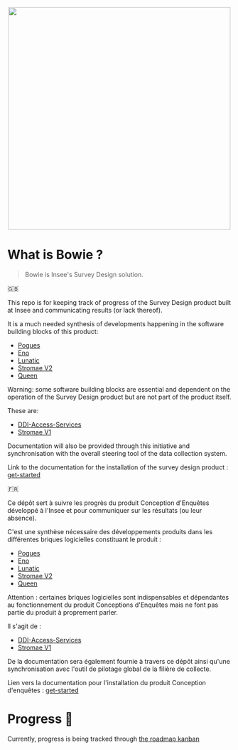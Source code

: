 <p align="center">
    <img width="500" src="https://user-images.githubusercontent.com/1663283/211278293-b4ca9df0-190e-4f40-9871-1344addacfe9.png">  
</p>

# What is Bowie ?

> Bowie is Insee's Survey Design solution.

:gb:

This repo is for keeping track of progress of the Survey Design product built at Insee and communicating results (or lack thereof).

It is a much needed synthesis of developments happening in the software building blocks of this product:

- [Pogues](https://github.com/InseeFr/Pogues)
- [Eno](https://github.com/InseeFr/Eno/)
- [Lunatic](https://github.com/InseeFr/Lunatic/)
- [Stromae V2](https://github.com/InseeFr/Stromae/tree/v2-develop)
- [Queen](https://github.com/InseeFr/Queen)

Warning: some software building blocks are essential and dependent on the operation of the Survey Design product but are not part of the product itself.

These are:

- [DDI-Access-Services](https://github.com/InseeFr/DDI-Acess-Services)
- [Stromae V1](https://github.com/InseeFr/Stromae)

Documentation will also be provided through this initiative and synchronisation with the overall steering tool of the data collection system.

Link to the documentation for the installation of the survey design product : [get-started](./GET-STARTED.md)

:fr:

Ce dépôt sert à suivre les progrès du produit Conception d'Enquêtes développé à l'Insee et pour communiquer sur les résultats (ou leur absence).

C'est une synthèse nécessaire des développements produits dans les différentes briques logicielles constituant le produit :

- [Pogues](https://github.com/InseeFr/Pogues)
- [Eno](https://github.com/InseeFr/Eno/)
- [Lunatic](https://github.com/InseeFr/Lunatic/)
- [Stromae V2](https://github.com/InseeFr/Stromae/tree/v2-develop)
- [Queen](https://github.com/InseeFr/Queen)

Attention : certaines briques logicielles sont indispensables et dépendantes au fonctionnement du produit Conceptions d'Enquêtes mais ne font pas partie du produit à proprement parler.

Il s'agit de :

- [DDI-Access-Services](https://github.com/InseeFr/DDI-Acess-Services)
- [Stromae V1](https://github.com/InseeFr/Stromae)

De la documentation sera également fournie à travers ce dépôt ainsi qu'une synchronisation avec l'outil de pilotage global de la filière de collecte.

Lien vers la documentation pour l'installation du produit Conception d'enquêtes : [get-started](./GET-STARTED.md)

# Progress 🔮

Currently, progress is being tracked through [the roadmap kanban](https://github.com/orgs/InseeFr/projects/4/views/10)
